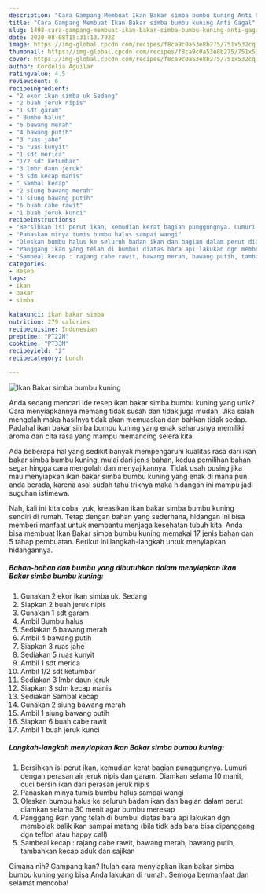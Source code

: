```yaml
---
description: "Cara Gampang Membuat Ikan Bakar simba bumbu kuning Anti Gagal"
title: "Cara Gampang Membuat Ikan Bakar simba bumbu kuning Anti Gagal"
slug: 1498-cara-gampang-membuat-ikan-bakar-simba-bumbu-kuning-anti-gagal
date: 2020-08-08T15:31:13.792Z
image: https://img-global.cpcdn.com/recipes/f8ca9c0a53e8b275/751x532cq70/ikan-bakar-simba-bumbu-kuning-foto-resep-utama.jpg
thumbnail: https://img-global.cpcdn.com/recipes/f8ca9c0a53e8b275/751x532cq70/ikan-bakar-simba-bumbu-kuning-foto-resep-utama.jpg
cover: https://img-global.cpcdn.com/recipes/f8ca9c0a53e8b275/751x532cq70/ikan-bakar-simba-bumbu-kuning-foto-resep-utama.jpg
author: Cordelia Aguilar
ratingvalue: 4.5
reviewcount: 6
recipeingredient:
- "2 ekor ikan simba uk Sedang"
- "2 buah jeruk nipis"
- "1 sdt garam"
- " Bumbu halus"
- "6 bawang merah"
- "4 bawang putih"
- "3 ruas jahe"
- "5 ruas kunyit"
- "1 sdt merica"
- "1/2 sdt ketumbar"
- "3 lmbr daun jeruk"
- "3 sdm kecap manis"
- " Sambal kecap"
- "2 siung bawang merah"
- "1 siung bawang putih"
- "6 buah cabe rawit"
- "1 buah jeruk kunci"
recipeinstructions:
- "Bersihkan isi perut ikan, kemudian kerat bagian punggungnya. Lumuri dengan perasan air jeruk nipis dan garam. Diamkan selama 10 manit, cuci bersih ikan dari perasan jeruk nipis"
- "Panaskan minya tumis bumbu halus sampai wangi"
- "Oleskan bumbu halus ke seluruh badan ikan dan bagian dalam perut diamkan selama 30 menit agar bumbu meresap"
- "Panggang ikan yang telah di bumbui diatas bara api lakukan dgn membolak balik ikan sampai matang (bila tidk ada bara bisa dipanggang dgn teflon atau happy call)"
- "Sambeal kecap : rajang cabe rawit, bawang merah, bawang putih, tambahkan kecap aduk dan sajikan"
categories:
- Resep
tags:
- ikan
- bakar
- simba

katakunci: ikan bakar simba 
nutrition: 279 calories
recipecuisine: Indonesian
preptime: "PT22M"
cooktime: "PT33M"
recipeyield: "2"
recipecategory: Lunch

---
```



![Ikan Bakar simba bumbu kuning](https://img-global.cpcdn.com/recipes/f8ca9c0a53e8b275/751x532cq70/ikan-bakar-simba-bumbu-kuning-foto-resep-utama.jpg)

Anda sedang mencari ide resep ikan bakar simba bumbu kuning yang unik? Cara menyiapkannya memang tidak susah dan tidak juga mudah. Jika salah mengolah maka hasilnya tidak akan memuaskan dan bahkan tidak sedap. Padahal ikan bakar simba bumbu kuning yang enak seharusnya memiliki aroma dan cita rasa yang mampu memancing selera kita.



Ada beberapa hal yang sedikit banyak mempengaruhi kualitas rasa dari ikan bakar simba bumbu kuning, mulai dari jenis bahan, kedua pemilihan bahan segar hingga cara mengolah dan menyajikannya. Tidak usah pusing jika mau menyiapkan ikan bakar simba bumbu kuning yang enak di mana pun anda berada, karena asal sudah tahu triknya maka hidangan ini mampu jadi suguhan istimewa.


Nah, kali ini kita coba, yuk, kreasikan ikan bakar simba bumbu kuning sendiri di rumah. Tetap dengan bahan yang sederhana, hidangan ini bisa memberi manfaat untuk membantu menjaga kesehatan tubuh kita. Anda bisa membuat Ikan Bakar simba bumbu kuning memakai 17 jenis bahan dan 5 tahap pembuatan. Berikut ini langkah-langkah untuk menyiapkan hidangannya.

<!--inarticleads1-->

##### Bahan-bahan dan bumbu yang dibutuhkan dalam menyiapkan Ikan Bakar simba bumbu kuning:

1. Gunakan 2 ekor ikan simba uk. Sedang
1. Siapkan 2 buah jeruk nipis
1. Gunakan 1 sdt garam
1. Ambil  Bumbu halus
1. Sediakan 6 bawang merah
1. Ambil 4 bawang putih
1. Siapkan 3 ruas jahe
1. Sediakan 5 ruas kunyit
1. Ambil 1 sdt merica
1. Ambil 1/2 sdt ketumbar
1. Sediakan 3 lmbr daun jeruk
1. Siapkan 3 sdm kecap manis
1. Sediakan  Sambal kecap
1. Gunakan 2 siung bawang merah
1. Ambil 1 siung bawang putih
1. Siapkan 6 buah cabe rawit
1. Ambil 1 buah jeruk kunci




<!--inarticleads2-->

##### Langkah-langkah menyiapkan Ikan Bakar simba bumbu kuning:

1. Bersihkan isi perut ikan, kemudian kerat bagian punggungnya. Lumuri dengan perasan air jeruk nipis dan garam. Diamkan selama 10 manit, cuci bersih ikan dari perasan jeruk nipis
1. Panaskan minya tumis bumbu halus sampai wangi
1. Oleskan bumbu halus ke seluruh badan ikan dan bagian dalam perut diamkan selama 30 menit agar bumbu meresap
1. Panggang ikan yang telah di bumbui diatas bara api lakukan dgn membolak balik ikan sampai matang (bila tidk ada bara bisa dipanggang dgn teflon atau happy call)
1. Sambeal kecap : rajang cabe rawit, bawang merah, bawang putih, tambahkan kecap aduk dan sajikan




Gimana nih? Gampang kan? Itulah cara menyiapkan ikan bakar simba bumbu kuning yang bisa Anda lakukan di rumah. Semoga bermanfaat dan selamat mencoba!
